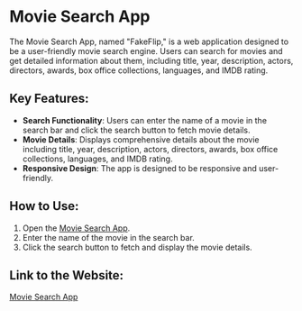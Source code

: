 # Movie Search App

The Movie Search App, named "FakeFlip," is a web application designed to be a user-friendly movie search engine. Users can search for movies and get detailed information about them, including title, year, description, actors, directors, awards, box office collections, languages, and IMDB rating.

## Key Features:
- **Search Functionality**: Users can enter the name of a movie in the search bar and click the search button to fetch movie details.
- **Movie Details**: Displays comprehensive details about the movie including title, year, description, actors, directors, awards, box office collections, languages, and IMDB rating.
- **Responsive Design**: The app is designed to be responsive and user-friendly.

## How to Use:
1. Open the [Movie Search App](https://movie-search-app-puce.vercel.app/).
2. Enter the name of the movie in the search bar.
3. Click the search button to fetch and display the movie details.

## Link to the Website:
[Movie Search App](https://movie-search-app-puce.vercel.app/)
